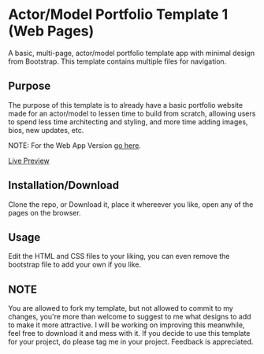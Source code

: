 # Actor/Model Portfolio Template 1 (Web Pages)
A basic, multi-page, actor/model portfolio template app with minimal design from Bootstrap. This template contains multiple files for navigation.

## Purpose
The purpose of this template is to already have a basic portfolio website made for an actor/model to lessen time to build from scratch, allowing users to spend less time architecting and styling, and more time adding images, bios, new updates, etc.

NOTE: For the Web App Version [go here](https://github.com/JHero23/actormodel-portfolio-one-app).

[Live Preview](https://jhero23.github.io/actormodel-portfolio-one/)

## Installation/Download
Clone the repo, or Download it, place it whereever you like, open any of the pages on the browser.

## Usage
Edit the HTML and CSS files to your liking, you can even remove the bootstrap file to add your own if you like.

## NOTE
You are allowed to fork my template, but not allowed to commit to my changes, you're more than welcome to suggest to me what designs to add to make it more attractive. I will be working on improving this meanwhile, feel free to download it and mess with it. If you decide to use this template for your project, do please tag me in your project. Feedback is appreciated.
